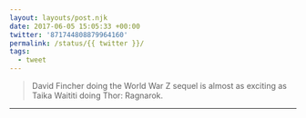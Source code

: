 ```yaml
---
layout: layouts/post.njk
date: 2017-06-05 15:05:33 +00:00
twitter: '871744808879964160'
permalink: /status/{{ twitter }}/
tags: 
  - tweet
---
```


> David Fincher doing the World War Z sequel is almost as exciting as Taika Waititi doing Thor: Ragnarok.

---
